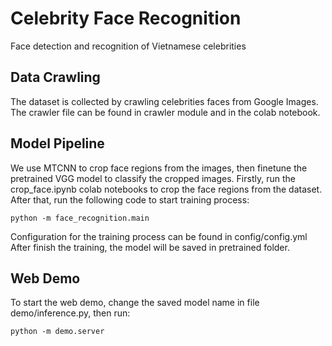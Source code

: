 # Celebrity Face Recognition
Face detection and recognition of Vietnamese celebrities

## Data Crawling
The dataset is collected by crawling celebrities faces from Google Images.
The crawler file can be found in crawler module and in the colab notebook.

## Model Pipeline
We use MTCNN to crop face regions from the images, then finetune the pretrained VGG model to classify the cropped images.
Firstly, run the crop_face.ipynb colab notebooks to crop the face regions from the dataset.
After that, run the following code to start training process:
```
python -m face_recognition.main
```
Configuration for the training process can be found in config/config.yml
After finish the training, the model will be saved in pretrained folder.

## Web Demo
To start the web demo, change the saved model name in file demo/inference.py, then run:
```
python -m demo.server
```
